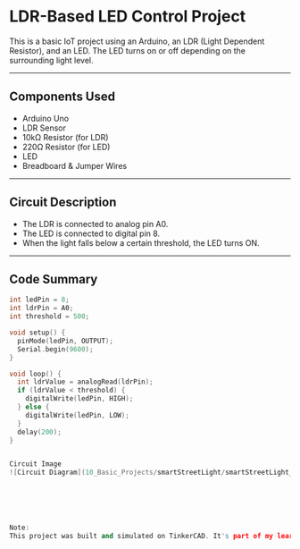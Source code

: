 #  LDR-Based LED Control Project

This is a basic IoT project using an Arduino, an LDR (Light Dependent Resistor), and an LED. The LED turns on or off depending on the surrounding light level.

---

##  Components Used

- Arduino Uno
- LDR Sensor
- 10kΩ Resistor (for LDR)
- 220Ω Resistor (for LED)
- LED
- Breadboard & Jumper Wires

---

##  Circuit Description

- The LDR is connected to analog pin A0.
- The LED is connected to digital pin 8.
- When the light falls below a certain threshold, the LED turns ON.

---

##  Code Summary

```cpp
int ledPin = 8;
int ldrPin = A0;
int threshold = 500;

void setup() {
  pinMode(ledPin, OUTPUT);
  Serial.begin(9600);
}

void loop() {
  int ldrValue = analogRead(ldrPin);
  if (ldrValue < threshold) {
    digitalWrite(ledPin, HIGH);
  } else {
    digitalWrite(ledPin, LOW);
  }
  delay(200);
}


Circuit Image
![Circuit Diagram](10_Basic_Projects/smartStreetLight/smartStreetLight_circuit.jpg)






Note:
This project was built and simulated on TinkerCAD. It's part of my learning journey in IoT and Arduino development.
